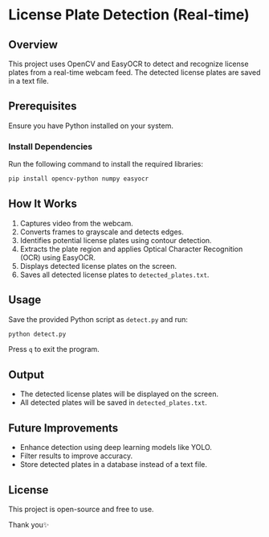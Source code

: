 # License Plate Detection (Real-time)

## Overview
This project uses OpenCV and EasyOCR to detect and recognize license plates from a real-time webcam feed. The detected license plates are saved in a text file.

## Prerequisites
Ensure you have Python installed on your system.

### Install Dependencies
Run the following command to install the required libraries:
```bash
pip install opencv-python numpy easyocr
```

## How It Works
1. Captures video from the webcam.
2. Converts frames to grayscale and detects edges.
3. Identifies potential license plates using contour detection.
4. Extracts the plate region and applies Optical Character Recognition (OCR) using EasyOCR.
5. Displays detected license plates on the screen.
6. Saves all detected license plates to `detected_plates.txt`.

## Usage
Save the provided Python script as `detect.py` and run:
```bash
python detect.py
```
Press `q` to exit the program.

## Output
- The detected license plates will be displayed on the screen.
- All detected plates will be saved in `detected_plates.txt`.

## Future Improvements
- Enhance detection using deep learning models like YOLO.
- Filter results to improve accuracy.
- Store detected plates in a database instead of a text file.

## License
This project is open-source and free to use.

Thank you✨

